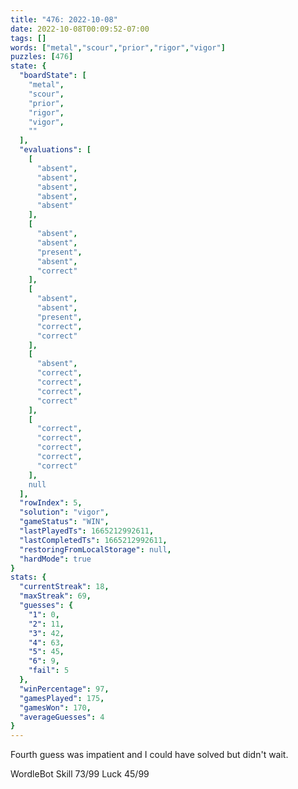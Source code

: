 ```yaml
---
title: "476: 2022-10-08"
date: 2022-10-08T00:09:52-07:00
tags: []
words: ["metal","scour","prior","rigor","vigor"]
puzzles: [476]
state: {
  "boardState": [
    "metal",
    "scour",
    "prior",
    "rigor",
    "vigor",
    ""
  ],
  "evaluations": [
    [
      "absent",
      "absent",
      "absent",
      "absent",
      "absent"
    ],
    [
      "absent",
      "absent",
      "present",
      "absent",
      "correct"
    ],
    [
      "absent",
      "absent",
      "present",
      "correct",
      "correct"
    ],
    [
      "absent",
      "correct",
      "correct",
      "correct",
      "correct"
    ],
    [
      "correct",
      "correct",
      "correct",
      "correct",
      "correct"
    ],
    null
  ],
  "rowIndex": 5,
  "solution": "vigor",
  "gameStatus": "WIN",
  "lastPlayedTs": 1665212992611,
  "lastCompletedTs": 1665212992611,
  "restoringFromLocalStorage": null,
  "hardMode": true
}
stats: {
  "currentStreak": 18,
  "maxStreak": 69,
  "guesses": {
    "1": 0,
    "2": 11,
    "3": 42,
    "4": 63,
    "5": 45,
    "6": 9,
    "fail": 5
  },
  "winPercentage": 97,
  "gamesPlayed": 175,
  "gamesWon": 170,
  "averageGuesses": 4
}
---
```


<!-- more -->
Fourth guess was impatient and I could have solved but didn't wait. 

WordleBot
Skill 73/99
Luck 45/99
